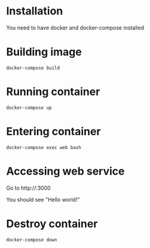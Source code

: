 # Installation

You need to have docker and docker-compose installed

# Building image

```
docker-compose build
```

# Running container
```
docker-compose up
```

# Entering container

```
docker-compose exec web bash
```

# Accessing web service

Go to http://<docker-machine-ip>:3000

You should see "Hello world!"

# Destroy container

```
docker-compose down
```

